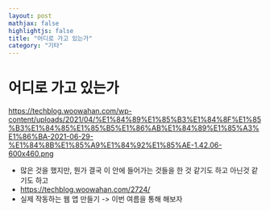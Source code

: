 ```yaml
---
layout: post
mathjax: false
highlightjs: false
title: "어디로 가고 있는가"
category: "기타"
---
```


# 어디로 가고 있는가
https://techblog.woowahan.com/wp-content/uploads/2021/04/%E1%84%89%E1%85%B3%E1%84%8F%E1%85%B3%E1%84%85%E1%85%B5%E1%86%AB%E1%84%89%E1%85%A3%E1%86%BA-2021-06-29-%E1%84%8B%E1%85%A9%E1%84%92%E1%85%AE-1.42.06-600x460.png
- 많은 것을 했지만, 뭔가 결국 이 안에 들어가는 것들을 한 것 같기도 하고 아닌것 같기도 하고
- https://techblog.woowahan.com/2724/
- 실제 작동하는 웹 앱 만들기 -> 이번 여름을 통해 해보자